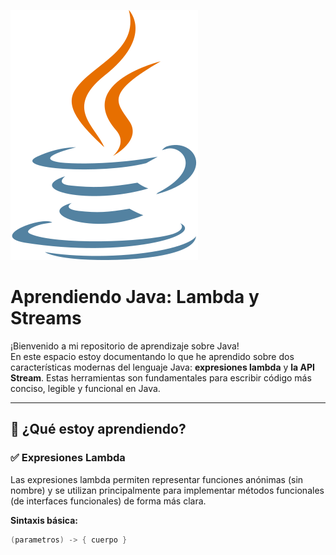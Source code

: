 
![SVG](javlog.svg)


# Aprendiendo Java: Lambda y Streams

¡Bienvenido a mi repositorio de aprendizaje sobre Java!  
En este espacio estoy documentando lo que he aprendido sobre dos características modernas del lenguaje Java: **expresiones lambda** y **la API Stream**. Estas herramientas son fundamentales para escribir código más conciso, legible y funcional en Java.

---

## 🧠 ¿Qué estoy aprendiendo?

### ✅ Expresiones Lambda

Las expresiones lambda permiten representar funciones anónimas (sin nombre) y se utilizan principalmente para implementar métodos funcionales (de interfaces funcionales) de forma más clara.

**Sintaxis básica:**

```java
(parametros) -> { cuerpo }
```

